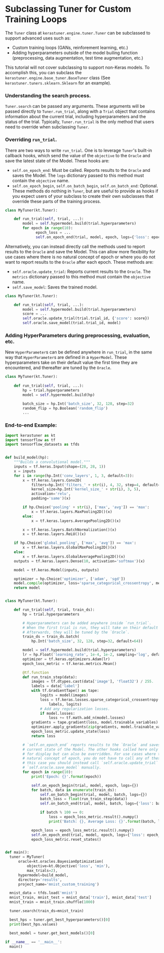 # Subclassing Tuner for Custom Training Loops

The `Tuner` class at `kerastuner.engine.tuner.Tuner` can be subclassed to support advanced uses such as:

- Custom training loops (GANs, reinforement learning, etc.)
- Adding hyperparameters outside of the model builing function (preprocessing, data augmentation, test time augmentation, etc.)

This tutorial will not cover subclassing to support non-Keras models. To accomplish this, you can subclass the `kerastuner.engine.base_tuner.BaseTuner` class (See `kerastuner.tuners.sklearn.Sklearn` for an example).

### Understanding the search process.

`Tuner.search` can be passed any arguments. These arguments will be passed directly to `Tuner.run_trial`, along with a `Trial` object that contains information about the current trial, including hyperparameters and the status of the trial. Typically, `Tuner.run_trial` is the only method that users need to override when subclassing `Tuner`.

### Overriding `run_trial`.

There are two ways to write `run_trial`. One is to leverage `Tuner`'s built-in callback hooks, which send the value of the `objective` to the `Oracle` and save the latest state of the Model. These hooks are:

* `self.on_epoch_end`: Must be called. Reports results to the `Oracle` and saves the Model. The `logs` dictionary passed to this method must contain the `objective` name.
* `self.on_epoch_begin`, `self.on_batch_begin`, `self.on_batch_end`: Optional. These methods do nothing in `Tuner`, but are useful to provide as hooks if you expect users of your subclass to create their own subclasses that override these parts of the training process.

```python
class MyTuner(kt.Tuner):

    def run_trial(self, trial, ...):
        model = self.hypermodel.build(trial.hyperparameters)
        for epoch in range(10):
              epoch_loss = ...
              self.on_epoch_end(trial, model, epoch, logs={'loss': epoch_loss})
```

Alternatively, you can instead directly call the methods used to report results to the `Oracle` and save the Model. This can allow more flexibility for use cases where there is no natural concept of epoch or where you do not want to report results to the `Oracle` after each epoch. These methods are:

* `self.oracle.update_trial`: Reports current results to the `Oracle`. The `metrics` dictionary passed to this method must contain the `objective` name.
* `self.save_model`: Saves the trained model.

```python
class MyTuner(kt.Tuner):

    def run_trial(self, trial, ...):
        model = self.hypermodel.build(trial.hyperparameters)
        score = ...
        self.oracle.update_trial(trial.trial_id, {'score': score})
        self.oracle.save_model(trial.trial_id, model)
```

### Adding HyperParameters during preprocessing, evaluation, etc.

New `HyperParameter`s can be defined anywhere in `run_trial`, in the same way that `HyperParameter`s are defined in a `HyperModel`. These hyperparameters take on their default value the first time they are encountered, and thereafter are tuned by the `Oracle`.

```python
class MyTuner(kt.Tuner):
    
    def run_trial(self, trial, ...):
        hp = trial.hyperparameters
        model = self.hypermodel.build(hp)

        batch_size = hp.Int('batch_size', 32, 128, step=32)
        random_flip = hp.Boolean('random_flip')
        ...
```

### End-to-end Example:

```python
import kerastuner as kt
import tensorflow as tf
import tensorflow_datasets as tfds


def build_model(hp):
    """Builds a convolutional model."""
    inputs = tf.keras.Input(shape=(28, 28, 1))
    x = inputs
    for i in range(hp.Int('conv_layers', 1, 3, default=3)):
        x = tf.keras.layers.Conv2D(
            filters=hp.Int('filters_' + str(i), 4, 32, step=4, default=8),
            kernel_size=hp.Int('kernel_size_' + str(i), 3, 5),
            activation='relu',
            padding='same')(x)

        if hp.Choice('pooling' + str(i), ['max', 'avg']) == 'max':
            x = tf.keras.layers.MaxPooling2D()(x)
        else:
            x = tf.keras.layers.AveragePooling2D()(x)

        x = tf.keras.layers.BatchNormalization()(x)
        x = tf.keras.layers.ReLU()(x)

    if hp.Choice('global_pooling', ['max', 'avg']) == 'max':
        x = tf.keras.layers.GlobalMaxPooling2D()(x)
    else:
        x = tf.keras.layers.GlobalAveragePooling2D()(x)
    outputs = tf.keras.layers.Dense(10, activation='softmax')(x)

    model = tf.keras.Model(inputs, outputs)

    optimizer = hp.Choice('optimizer', ['adam', 'sgd'])
    model.compile(optimizer, loss='sparse_categorical_crossentropy', metrics=['accuracy'])
    return model


class MyTuner(kt.Tuner):

    def run_trial(self, trial, train_ds):
        hp = trial.hyperparameters

        # Hyperparameters can be added anywhere inside `run_trial`.
        # When the first trial is run, they will take on their default values.
        # Afterwards, they will be tuned by the `Oracle`.
        train_ds = train_ds.batch(
            hp.Int('batch_size', 32, 128, step=32, default=64))

        model = self.hypermodel.build(trial.hyperparameters)
        lr = hp.Float('learning_rate', 1e-4, 1e-2, sampling='log', default=1e-3)
        optimizer = tf.keras.optimizers.Adam(lr)
        epoch_loss_metric = tf.keras.metrics.Mean()

        @tf.function
        def run_train_step(data):
            images = tf.dtypes.cast(data['image'], 'float32') / 255.
            labels = data['label']
            with tf.GradientTape() as tape:
                logits = model(images)
                loss = tf.keras.losses.sparse_categorical_crossentropy(
                    labels, logits)
                # Add any regularization losses.
                if model.losses:
                    loss += tf.math.add_n(model.losses)
            gradients = tape.gradient(loss, model.trainable_variables)
            optimizer.apply_gradients(zip(gradients, model.trainable_variables))
            epoch_loss_metric.update_state(loss)
            return loss

        # `self.on_epoch_end` reports results to the `Oracle` and saves the
        # current state of the Model. The other hooks called here only log values
        # for display but can also be overridden. For use cases where there is no
        # natural concept of epoch, you do not have to call any of these hooks. In
        # this case you should instead call `self.oracle.update_trial` and
        # `self.oracle.save_model` manually.
        for epoch in range(10):
            print('Epoch: {}'.format(epoch))

            self.on_epoch_begin(trial, model, epoch, logs={})
            for batch, data in enumerate(train_ds):
                self.on_batch_begin(trial, model, batch, logs={})
                batch_loss = float(run_train_step(data))
                self.on_batch_end(trial, model, batch, logs={'loss': batch_loss})

                if batch % 100 == 0:
                    loss = epoch_loss_metric.result().numpy()
                    print('Batch: {}, Average Loss: {}'.format(batch, loss))

            epoch_loss = epoch_loss_metric.result().numpy()
            self.on_epoch_end(trial, model, epoch, logs={'loss': epoch_loss})
            epoch_loss_metric.reset_states()


def main():
  tuner = MyTuner(
      oracle=kt.oracles.BayesianOptimization(
          objective=kt.Objective('loss', 'min'),
          max_trials=2),
      hypermodel=build_model,
      directory='results',
      project_name='mnist_custom_training')

  mnist_data = tfds.load('mnist')
  mnist_train, mnist_test = mnist_data['train'], mnist_data['test']
  mnist_train = mnist_train.shuffle(1000)

  tuner.search(train_ds=mnist_train)

  best_hps = tuner.get_best_hyperparameters()[0]
  print(best_hps.values)

  best_model = tuner.get_best_models()[0]
  
if __name__ == '__main__':
  main()
```
